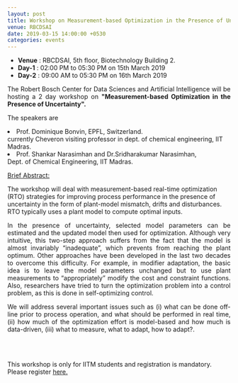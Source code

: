 ```yaml
---
layout: post
title: Workshop on Measurement-based Optimization in the Presence of Uncertainty
venue: RBCDSAI 
date: 2019-03-15 14:00:00 +0530
categories: events
---
```

<ul class="mb-5" >
	<li><b>Venue</b> : RBCDSAI, 5th floor, Biotechnology Building 2.</li>
	 <li><b>Day-1</b> : 02:00 PM to 05:30 PM on 15th March 2019 </li>
	 <li><b>Day-2</b> : 09:00 AM to 05:30 PM on 16th March 2019</li>
</ul>

<p align="justify">The Robert Bosch Center for Data Sciences and Artificial Intelligence will be hosting a 2 day workshop on <strong> "Measurement-based Optimization in the Presence of Uncertainty".</strong></p> 
<p align="justify">The speakers are 

<li>Prof. Dominique Bonvin, EPFL, Switzerland.<br>currently Cheveron visiting professor in dept. of chemical engineering, IIT Madras.</li>

<li>Prof. Shankar Narasimhan and Dr.Sridharakumar Narasimhan,<br>Dept. of Chemical Engineering, IIT Madras.</li></p>


<p align="justify"><u>Brief Abstract:</u>

The workshop will deal with measurement-based real-time optimization (RTO) strategies for improving process performance in the presence of uncertainty in the form of plant-model mismatch, drifts and disturbances. RTO typically uses a plant model to compute optimal inputs.<p>

 

<p align="justify">In the presence of uncertainty, selected model parameters can be estimated and the updated model then used for optimization. Although very intuitive, this two-step approach suffers from the fact that the model is almost invariably “inadequate”, which prevents from reaching the plant optimum. Other approaches have been developed in the last two decades to overcome this difficulty. For example, in modifier adaptation, the basic idea is to leave the model parameters unchanged but to use plant measurements to “appropriately” modify the cost and constraint functions. Also, researchers have tried to turn the optimization problem into a control problem, as this is done in self-optimizing control.</p>

 

<p align="justify">We will address several important issues such as (i) what can be done off-line prior to process operation, and what should be performed in real time, (ii) how much of the optimization effort is model-based and how much is data-driven, (iii) what to measure, what to adapt, how to adapt?.</p>

<br><br>

This workshop is only for IITM students and registration is mandatory.  Please register <a href="https://docs.google.com/forms/d/e/1FAIpQLSfFeG8amTBNZhDM7KfNBp0JIqJfdHKmU8q9cCd5aSZBWx4guQ/viewform">here.</a>
      
